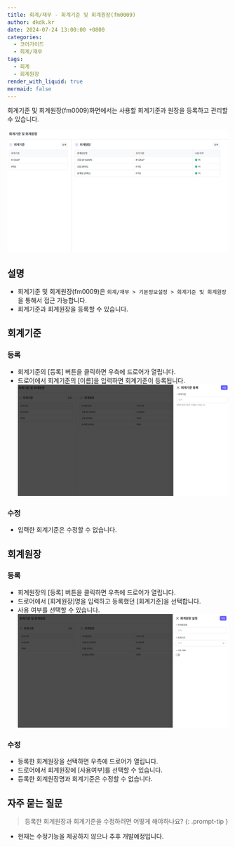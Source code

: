 ```yaml
---
title: 회계/재무 - 회계기준 및 회계원장(fm0009)
author: dkdk.kr
date: 2024-07-24 13:00:00 +0800
categories:
  - 코어가이드
  - 회계/재무
tags:
  - 회계
  - 회계원장
render_with_liquid: true
mermaid: false
---
```

회계기준 및 회계원장(fm0009)화면에서는 사용할 회계기준과 원장을 등록하고 관리할 수 있습니다. 

![회계기준 및 회계원장](assets/img/Pasted%20image%2020250416175351.png)
## 설명

- 회계기준 및 회계원장(fm0009)은 `회계/재무 > 기본정보설정 > 회계기준 및 회계원장` 을 통해서 접근 가능합니다.
- 회계기준과 회계원장을 등록할 수 있습니다.

## 회계기준
### 등록
- 회계기준의 [등록] 버튼을 클릭하면 우측에 드로어가 열립니다. 
- 드로어에서 회계기준의 [이름]을 입력하면 회계기준이 등록됩니다.
![](assets/img/Pasted%20image%2020250416193813.png)
### 수정
- 입력한 회계기준은 수정할 수 없습니다.
## 회계원장
### 등록
- 회계원장의 [등록] 버튼을 클릭하면 우측에 드로어가 열립니다.
- 드로어에서 [회계원장]명을 입력하고 등록했던 [회계기준]을 선택합니다. 
- 사용 여부를 선택할 수 있습니다. 
![](assets/img/Pasted%20image%2020250416193838.png)
### 수정
- 등록한 회계원장을 선택하면 우측에 드로어가 열립니다.
- 드로어에서 회계원장에 [사용여부]를 선택할 수 있습니다.
- 등록한 회계원장명과 회계기준은 수정할 수 없습니다. 



## 자주 묻는 질문

> 등록한 회계원장과 회계기준을 수정하려면 어떻게 해야하나요?
{: .prompt-tip }

- 현재는 수정기능을 제공하지 않으나 추후 개발예정입니다.
